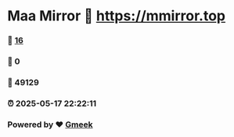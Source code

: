 # Maa Mirror :link: https://mmirror.top 
### :page_facing_up: [16](https://mmirror.top/tag.html) 
### :speech_balloon: 0 
### :hibiscus: 49129 
### :alarm_clock: 2025-05-17 22:22:11 
### Powered by :heart: [Gmeek](https://github.com/Meekdai/Gmeek)
